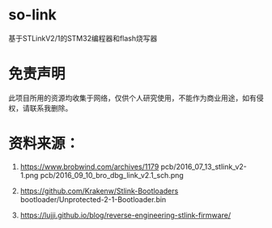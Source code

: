 # so-link
基于STLinkV2/1的STM32编程器和flash烧写器

# 免责声明
此项目所用的资源均收集于网络，仅供个人研究使用，不能作为商业用途，如有侵权，请联系我删除。

# 资料来源：
1. https://www.brobwind.com/archives/1179
pcb/2016_07_13_stlink_v2-1.png 
pcb/2016_09_10_bro_dbg_link_v2.1_sch.png 

2. https://github.com/Krakenw/Stlink-Bootloaders
bootloader/Unprotected-2-1-Bootloader.bin
 
3. https://lujji.github.io/blog/reverse-engineering-stlink-firmware/
